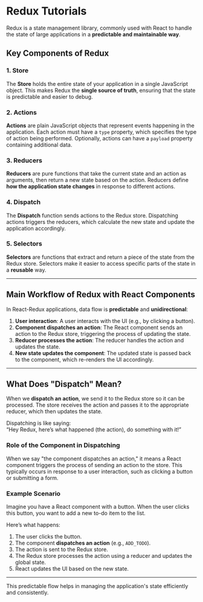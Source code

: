 # Redux Tutorials

Redux is a state management library, commonly used with React to handle the state of large applications in a **predictable and maintainable way**.

## Key Components of Redux

### 1. Store
The **Store** holds the entire state of your application in a single JavaScript object. This makes Redux the **single source of truth**, ensuring that the state is predictable and easier to debug.

### 2. Actions
**Actions** are plain JavaScript objects that represent events happening in the application. Each action must have a `type` property, which specifies the type of action being performed. Optionally, actions can have a `payload` property containing additional data.

### 3. Reducers
**Reducers** are pure functions that take the current state and an action as arguments, then return a new state based on the action. Reducers define **how the application state changes** in response to different actions.

### 4. Dispatch
The **Dispatch** function sends actions to the Redux store. Dispatching actions triggers the reducers, which calculate the new state and update the application accordingly.

### 5. Selectors
**Selectors** are functions that extract and return a piece of the state from the Redux store. Selectors make it easier to access specific parts of the state in a **reusable** way.

---

## Main Workflow of Redux with React Components

In React-Redux applications, data flow is **predictable** and **unidirectional**:

1. **User interaction**: A user interacts with the UI (e.g., by clicking a button).
2. **Component dispatches an action**: The React component sends an action to the Redux store, triggering the process of updating the state.
3. **Reducer processes the action**: The reducer handles the action and updates the state.
4. **New state updates the component**: The updated state is passed back to the component, which re-renders the UI accordingly.

---

## What Does "Dispatch" Mean?

When we **dispatch an action**, we send it to the Redux store so it can be processed. The store receives the action and passes it to the appropriate reducer, which then updates the state.

Dispatching is like saying:  
“Hey Redux, here’s what happened (the action), do something with it!”

### Role of the Component in Dispatching

When we say "the component dispatches an action," it means a React component triggers the process of sending an action to the store. This typically occurs in response to a user interaction, such as clicking a button or submitting a form.

### Example Scenario

Imagine you have a React component with a button. When the user clicks this button, you want to add a new to-do item to the list.

Here’s what happens:

1. The user clicks the button.
2. The component **dispatches an action** (e.g., `ADD_TODO`).
3. The action is sent to the Redux store.
4. The Redux store processes the action using a reducer and updates the global state.
5. React updates the UI based on the new state.

---

This predictable flow helps in managing the application's state efficiently and consistently.
